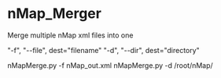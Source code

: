 # nMap_Merger
Merge multiple nMap xml files into one

"-f", "--file", dest="filename"
"-d", "--dir", dest="directory"

nMapMerge.py -f nMap_out.xml
nMapMerge.py -d /root/nMap/
